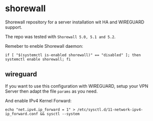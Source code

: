 # shorewall

Shorewall repository for a server installation wit HA and WIREGUARD support.

The repo was tested with ``` Shorewall 5.0, 5.1 and 5.2 ```.

Remeber to eneble Shorewall daemon:

```
if [ "$(systemctl is-enabled shorewall)" == "disabled" ]; then systemctl enable shorewall; fi
```

## wireguard
If you want to use this configuration with WIREGUARD, setup your VPN Server then adapt the file ```params``` as you need.

And enable IPv4 Kernel Forward:

```
echo "net.ipv4.ip_forward = 1" > /etc/sysctl.d/11-network-ipv4-ip_forward.conf && sysctl --system
```
